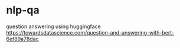 # nlp-qa
question answering 
using huggingface 
https://towardsdatascience.com/question-and-answering-with-bert-6ef89a78dac
